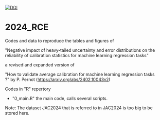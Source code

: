 [![DOI](https://zenodo.org/badge/DOI/10.5281/zenodo.10666788.svg)](https://doi.org/10.5281/zenodo.10666788)


# 2024_RCE

Codes and data to reproduce the tables and figures of

"Negative impact of heavy-tailed uncertainty and
error distributions on the reliability of calibration
statistics for machine learning regression tasks"

a revised and expanded version of

"How to validate average calibration for machine learning regression tasks ?"
by P. Pernot (https://arxiv.org/abs/2402.10043v2) 

Codes in "R" repertory
* "0_main.R" the main code, calls several scripts.

Note: The dataset JAC2024 that is referred to in JAC2024
is too big to be stored here.
